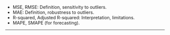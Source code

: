 - MSE, RMSE: Definition, sensitivity to outliers.
- MAE: Definition, robustness to outliers.
- R-squared, Adjusted R-squared: Interpretation, limitations.
- MAPE, SMAPE (for forecasting).
- --